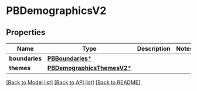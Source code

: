 # PBDemographicsV2

## Properties
Name | Type | Description | Notes
------------ | ------------- | ------------- | -------------
**boundaries** | [**PBBoundaries***](PBBoundaries.md) |  | 
**themes** | [**PBDemographicsThemesV2***](PBDemographicsThemesV2.md) |  | 

[[Back to Model list]](../README.md#documentation-for-models) [[Back to API list]](../README.md#documentation-for-api-endpoints) [[Back to README]](../README.md)


